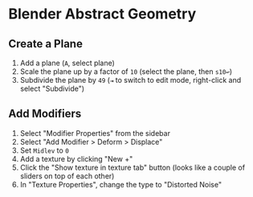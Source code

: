 # Blender Abstract Geometry

## Create a Plane

1. Add a plane (`A`, select plane)
2. Scale the plane up by a factor of `10` (select the plane, then `s10↩`)
3. Subdivide the plane by `49` (`⇥` to switch to edit mode, right-click and select "Subdivide")

## Add Modifiers

1. Select "Modifier Properties" from the sidebar
2. Select "Add Modifier > Deform > Displace"
3. Set `Midlev` to `0`
4. Add a texture by clicking "New +"
5. Click the "Show texture in texture tab" button (looks like a couple of sliders on top of each other)
6. In "Texture Properties", change the type to "Distorted Noise"